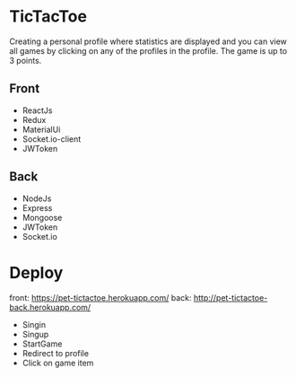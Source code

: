 # TicTacToe

Creating a personal profile where statistics are displayed and you can view all games by clicking on any of the profiles in the profile.
The game is up to 3 points.

## Front

- ReactJs
- Redux
- MaterialUi
- Socket.io-client
- JWToken

## Back

- NodeJs
- Express
- Mongoose
- JWToken
- Socket.io

# Deploy

front: https://pet-tictactoe.herokuapp.com/
back: http://pet-tictactoe-back.herokuapp.com/

- Singin
- Singup
- StartGame
- Redirect to profile
- Click on game item
